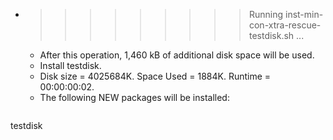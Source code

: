 * >>>>>>>>> Running inst-min-con-xtra-rescue-testdisk.sh ...
  * After this operation, 1,460 kB of additional disk space will be used.
  * Install testdisk.
  * Disk size = 4025684K. Space Used = 1884K. Runtime = 00:00:00:02.
  * The following NEW packages will be installed:
  ```bash
testdisk
  ```
